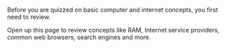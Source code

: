 Before you are quizzed on basic computer and internet concepts, you first need to review.

Open up this page to review concepts like RAM, Internet service providers, common web browsers, search engines and more.
